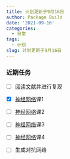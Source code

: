 ```yaml
---
title: 计划更新于9月16日
author: Package Build
date: '2021-09-16'
categories:
  - 日常
tags:
  - 计划
slug: 计划更新于9月16日
---
```


### 近期任务

-   [ ] [阅读文献](https://ieeexplore.ieee.org/document/9246542/metrics#metrics)并进行复现

-   [x] [神经网络](https://www.bilibili.com/video/BV164411m79z?p=44&spm_id_from=pageDriver)课1

-   [ ] [神经网络](https://www.bilibili.com/video/BV164411m79z?p=44&spm_id_from=pageDriver)课2

-   [ ] [神经网络](https://www.bilibili.com/video/BV164411m79z?p=44&spm_id_from=pageDriver)课3

-   [ ] [神经网络](https://www.bilibili.com/video/BV164411m79z?p=44&spm_id_from=pageDriver)课4

-   [ ] 生成对抗网络

